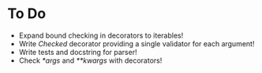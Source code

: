 # To Do
- Expand bound checking in decorators to iterables!
- Write _Checked_ decorator providing a single validator for each argument!
- Write tests and docstring for parser!
- Check _*args_ and _**kwargs_ with decorators!
